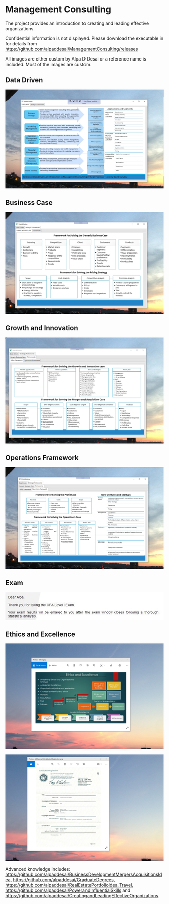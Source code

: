 # Management Consulting

The project provides an introduction to creating and leading effective organizations. 

Confidential information is not displayed. Please download the executable in  for details from https://github.com/alpaddesai/ManagementConsulting/releases

All images are either custom by Alpa D Desai or a reference name is included. Most of the images are custom.

## Data Driven
![image](DataDriven.png)

## Business Case
![image](BusinessCase.png)

## Growth and Innovation
![image](GrowthInnovationCase.png)

## Operations Framework
![image](OperationsFramework.png)

## Exam
![image](CFAExam.jpg)

## Ethics and Excellence
![image](EthicsandExcellence.png)

![image](USCopyrightCertificate.png)

Advanced knowledge includes: https://github.com/alpaddesai/BusinessDevelopmentMergersAcquisitionsIdea, https://github.com/alpaddesai/GraduateDegrees, https://github.com/alpaddesai/RealEstatePortfolioIdea_Travel, https://github.com/alpaddesai/PowerandInfluentialSkills and https://github.com/alpaddesai/CreatingandLeadingEffectiveOrganizations. 
